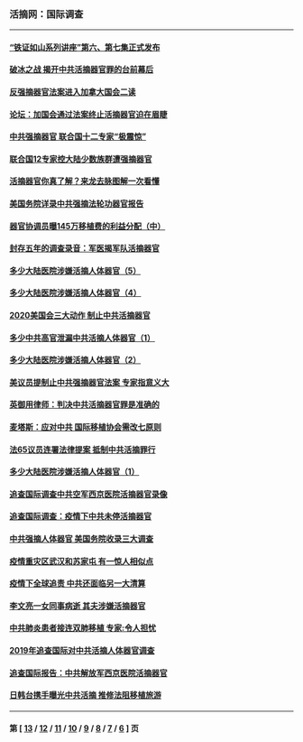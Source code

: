 ### 活摘网：国际调查
---
#### [“铁证如山系列讲座”第六、第七集正式发布](../../pages/nf5947/n13106287.md?08150430) 
#### [破冰之战 揭开中共活摘器官罪的台前幕后](../../pages/nf5947/n13082457.md?08150430) 
#### [反强摘器官法案进入加拿大国会二读](../../pages/nf5947/n13033450.md?08150430) 
#### [论坛：加国会通过法案终止活摘器官迫在眉睫](../../pages/nf5947/n13029839.md?08150430) 
#### [中共强摘器官 联合国十二专家“极震惊”](../../pages/nf5947/n13024313.md?08150430) 
#### [联合国12专家控大陆少数族群遭强摘器官](../../pages/nf5947/n13023877.md?08150430) 
#### [活摘器官你真了解？来龙去脉图解一次看懂](../../pages/nf5947/n13013820.md?08150430) 
#### [美国务院详录中共强摘法轮功器官报告](../../pages/nf5947/n12944519.md?08150430) 
#### [器官协调员曝145万移植费的利益分配（中）](../../pages/nf5947/n12894547.md?08150430) 
#### [封存五年的调查录音：军医揭军队活摘器官](../../pages/nf5947/n12798692.md?08150430) 
#### [多少大陆医院涉嫌活摘人体器官（5）](../../pages/nf5947/n12768383.md?08150430) 
#### [多少大陆医院涉嫌活摘人体器官（4）](../../pages/nf5947/n12664434.md?08150430) 
#### [2020美国会三大动作 制止中共活摘器官](../../pages/nf5947/n12682004.md?08150430) 
#### [多少中共高官泄漏中共活摘人体器官（1）](../../pages/nf5947/n12671234.md?08150430) 
#### [多少大陆医院涉嫌活摘人体器官（2）](../../pages/nf5947/n12655589.md?08150430) 
#### [美议员提制止中共强摘器官法案 专家指意义大](../../pages/nf5947/n12630561.md?08150430) 
#### [英御用律师：判决中共活摘器官罪是准确的](../../pages/nf5947/n12580740.md?08150430) 
#### [麦塔斯：应对中共 国际移植协会需改七原则](../../pages/nf5947/n12514711.md?08150430) 
#### [法65议员连署法律提案 抵制中共活摘罪行](../../pages/nf5947/n12437047.md?08150430) 
#### [多少大陆医院涉嫌活摘人体器官（1）](../../pages/nf5947/n12414284.md?08150430) 
#### [追查国际调查中共空军西京医院活摘器官录像](../../pages/nf5947/n12348837.md?08150430) 
#### [追查国际调查：疫情下中共未停活摘器官](../../pages/nf5947/n12273415.md?08150430) 
#### [中共强摘人体器官 美国务院收录三大调查](../../pages/nf5947/n12181488.md?08150430) 
#### [疫情重灾区武汉和苏家屯 有一惊人相似点](../../pages/nf5947/n12150824.md?08150430) 
#### [疫情下全球追责 中共还面临另一大清算](../../pages/nf5947/n12070397.md?08150430) 
#### [李文亮一女同事病逝 其夫涉嫌活摘器官](../../pages/nf5947/n11957882.md?08150430) 
#### [中共肺炎患者接连双肺移植 专家:令人担忧](../../pages/nf5947/n11945516.md?08150430) 
#### [2019年追查国际对中共活摘人体器官调查](../../pages/nf5947/n11917733.md?08150430) 
#### [追查国际报告：中共解放军西京医院活摘器官](../../pages/nf5947/n11838359.md?08150430) 
#### [日韩台携手曝光中共活摘 推修法阻移植旅游](../../pages/nf5947/n11712046.md?08150430) 

---
#### 第 [ [13](./13.md?08150430) / [12](./12.md?08150430) / [11](./11.md?08150430) / [10](./10.md?08150430) / [9](./9.md?08150430) / [8](./8.md?08150430) / [7](./7.md?08150430) / [6](./6.md?08150430) ] 页
